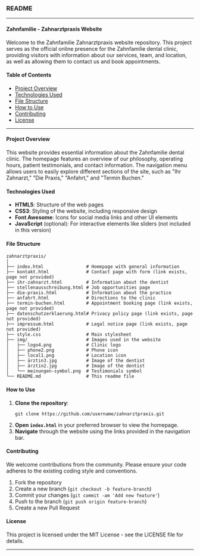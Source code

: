 ### README

---

#### Zahnfamilie - Zahnarztpraxis Website

Welcome to the Zahnfamilie Zahnarztpraxis website repository. This project serves as the official online presence for the Zahnfamilie dental clinic, providing visitors with information about our services, team, and location, as well as allowing them to contact us and book appointments.

#### Table of Contents

- [Project Overview](#project-overview)
- [Technologies Used](#technologies-used)
- [File Structure](#file-structure)
- [How to Use](#how-to-use)
- [Contributing](#contributing)
- [License](#license)

---

#### Project Overview

This website provides essential information about the Zahnfamilie dental clinic. The homepage features an overview of our philosophy, operating hours, patient testimonials, and contact information. The navigation menu allows users to easily explore different sections of the site, such as "Ihr Zahnarzt," "Die Praxis," "Anfahrt," and "Termin Buchen."

#### Technologies Used

- **HTML5**: Structure of the web pages
- **CSS3**: Styling of the website, including responsive design
- **Font Awesome**: Icons for social media links and other UI elements
- **JavaScript** (optional): For interactive elements like sliders (not included in this version)

#### File Structure

```
zahnarztpraxis/
│
├── index.html                # Homepage with general information
├── kontakt.html              # Contact page with form (link exists, page not provided)
├── ihr-zahnarzt.html         # Information about the dentist
├── stellenausschreibung.html # Job opportunities page
├── die-praxis.html           # Information about the practice
├── anfahrt.html              # Directions to the clinic
├── termin-buchen.html        # Appointment booking page (link exists, page not provided)
├── datenschutzerklaerung.html# Privacy policy page (link exists, page not provided)
├── impressum.html            # Legal notice page (link exists, page not provided)
├── style.css                 # Main stylesheet
├── img/                      # Images used in the website
│   ├── logo4.png             # Clinic logo
│   ├── phone2.png            # Phone icon
│   ├── local1.png            # Location icon
│   ├── ärztin3.jpg           # Image of the dentist
│   ├── ärztin2.jpg           # Image of the dentist
│   └── meinungen-symbol.png  # Testimonials symbol
└── README.md                 # This readme file
```

#### How to Use

1. **Clone the repository**:
   ```
   git clone https://github.com/username/zahnarztpraxis.git
   ```
2. **Open `index.html`** in your preferred browser to view the homepage.
3. **Navigate** through the website using the links provided in the navigation bar.

#### Contributing

We welcome contributions from the community. Please ensure your code adheres to the existing coding style and conventions.

1. Fork the repository
2. Create a new branch (`git checkout -b feature-branch`)
3. Commit your changes (`git commit -am 'Add new feature'`)
4. Push to the branch (`git push origin feature-branch`)
5. Create a new Pull Request

#### License

This project is licensed under the MIT License - see the LICENSE file for details.

---
